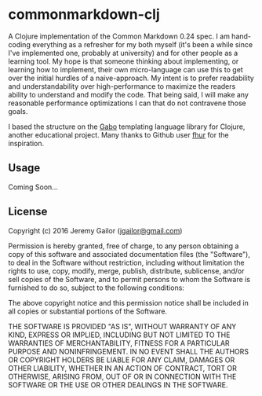# commonmarkdown-clj

A Clojure implementation of the Common Markdown 0.24 spec.  I am hand-
coding everything as a refresher for my both myself (it's been a while
since I've implemented one, probably at university) and for other people
as a learning tool.  My hope is that someone thinking about implementing,
or learning how to implement, their own micro-language can use this to
get over the initial hurdles of a naive-approach. My intent is to prefer
readability and understandability over high-performance to maximize the
readers ability to understand and modify the code. That being said, I will
make any reasonable performance optimizations I can that do not contravene
those goals.

I based the structure on the [Gabo](https://github.com/fhur/gabo) templating 
language library for Clojure, another educational project.  Many thanks 
to Github user [fhur](https://github.com/fhur) for the inspiration.

## Usage

Coming Soon...

## License

Copyright (c) 2016 Jeremy Gailor (jgailor@gmail.com)

Permission is hereby granted, free of charge, to any person obtaining a 
copy of this software and associated documentation files (the "Software"), 
to deal in the Software without restriction, including without limitation 
the rights to use, copy, modify, merge, publish, distribute, sublicense, 
and/or sell copies of the Software, and to permit persons to whom the 
Software is furnished to do so, subject to the following conditions:

The above copyright notice and this permission notice shall be included 
in all copies or substantial portions of the Software.

THE SOFTWARE IS PROVIDED "AS IS", WITHOUT WARRANTY OF ANY KIND, EXPRESS 
OR IMPLIED, INCLUDING BUT NOT LIMITED TO THE WARRANTIES OF MERCHANTABILITY, 
FITNESS FOR A PARTICULAR PURPOSE AND NONINFRINGEMENT. IN NO EVENT SHALL 
THE AUTHORS OR COPYRIGHT HOLDERS BE LIABLE FOR ANY CLAIM, DAMAGES OR 
OTHER LIABILITY, WHETHER IN AN ACTION OF CONTRACT, TORT OR OTHERWISE, 
ARISING FROM, OUT OF OR IN CONNECTION WITH THE SOFTWARE OR THE USE OR 
OTHER DEALINGS IN THE SOFTWARE.
